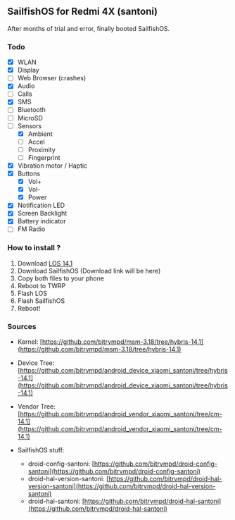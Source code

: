 ## SailfishOS for Redmi 4X (santoni)

After months of trial and error, finally booted SailfishOS.

### Todo

- [X] WLAN
- [X] Display
- [ ] Web Browser (crashes)
- [X] Audio
- [ ] Calls
- [X] SMS
- [ ] Bluetooth
- [ ] MicroSD
- [ ] Sensors
  * [X] Ambient
  * [ ] Accel
  * [ ] Proximity
  * [ ] Fingerprint
- [X] Vibration motor / Haptic
- [X] Buttons
  * [X] Vol+
  * [X] Vol-
  * [X] Power
- [X] Notification LED
- [X] Screen Backlight
- [X] Battery indicator
- [ ] FM Radio

### How to install ?

1. Download [LOS 14.1](https://sourceforge.net/projects/loup-rom/files/latest/download)
2. Download SailfishOS (Download link will be here)
3. Copy both files to your phone
4. Reboot to TWRP
5. Flash LOS
6. Flash SailfishOS
7. Reboot!

### Sources

- Kernel: [https://github.com/bitrvmpd/msm-3.18/tree/hybris-14.1](https://github.com/bitrvmpd/msm-3.18/tree/hybris-14.1)
- Device Tree: [https://github.com/bitrvmpd/android_device_xiaomi_santoni/tree/hybris-14.1](https://github.com/bitrvmpd/android_device_xiaomi_santoni/tree/hybris-14.1)
- Vendor Tree: [https://github.com/bitrvmpd/android_vendor_xiaomi_santoni/tree/cm-14.1](https://github.com/bitrvmpd/android_vendor_xiaomi_santoni/tree/cm-14.1)

- SailfishOS stuff:
  * droid-config-santoni: [https://github.com/bitrvmpd/droid-config-santoni](https://github.com/bitrvmpd/droid-config-santoni)
  * droid-hal-version-santoni: [https://github.com/bitrvmpd/droid-hal-version-santoni](https://github.com/bitrvmpd/droid-hal-version-santoni)
  * droid-hal-santoni: [https://github.com/bitrvmpd/droid-hal-santoni](https://github.com/bitrvmpd/droid-hal-santoni)
